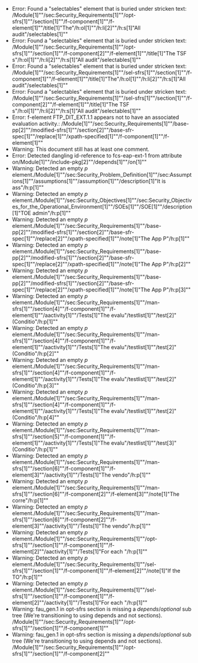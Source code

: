 * Error: Found a "selectables" element that is buried under stricken text:
        /Module[1]""/sec:Security_Requirements[1]""/opt-sfrs[1]""/section[1]""/f-component[1]""/f-element[1]""/title[1]"The"/h:ol[1]""/h:li[2]""/h:s[1]"All audit"/selectables[1]""
* Error: Found a "selectables" element that is buried under stricken text:
        /Module[1]""/sec:Security_Requirements[1]""/opt-sfrs[1]""/section[1]""/f-component[2]""/f-element[1]""/title[1]"The TSF s"/h:ol[1]""/h:li[2]""/h:s[1]"All audit"/selectables[1]""
* Error: Found a "selectables" element that is buried under stricken text:
        /Module[1]""/sec:Security_Requirements[1]""/sel-sfrs[1]""/section[1]""/f-component[1]""/f-element[1]""/title[1]"The"/h:ol[1]""/h:li[2]""/h:s[1]"All audit"/selectables[1]""
* Error: Found a "selectables" element that is buried under stricken text:
        /Module[1]""/sec:Security_Requirements[1]""/sel-sfrs[1]""/section[1]""/f-component[2]""/f-element[1]""/title[1]"The TSF s"/h:ol[1]""/h:li[2]""/h:s[1]"All audit"/selectables[1]""
* Error: f-element FTP_DIT_EXT.1.1  appears not to have an associated evaluation activity.:
        /Module[1]""/sec:Security_Requirements[1]""/base-pp[2]""/modified-sfrs[1]""/section[2]""/base-sfr-spec[1]""/replace[1]""/xpath-specified[1]""/f-component[1]""/f-element[1]""
* Warning: This document still has at least one comment.
* Error: Detected dangling id-reference to fcs-eap-ext-1 from attribute
        on/Module[1]""/include-pkg[2]""/depends[1]""/on[1]""
* Warning: Detected an empty _p_ element./Module[1]""/sec:Security_Problem_Definition[1]""/sec:Assumptions[1]""/assumptions[1]""/assumption[1]""/description[1]"It is ass"/h:p[1]""
* Warning: Detected an empty _p_ element./Module[1]""/sec:Security_Objectives[1]""/sec:Security_Objectives_for_the_Operational_Environment[1]""/SOEs[1]""/SOE[1]""/description[1]"TOE admin"/h:p[1]""
* Warning: Detected an empty _p_ element./Module[1]""/sec:Security_Requirements[1]""/base-pp[2]""/modified-sfrs[1]""/section[2]""/base-sfr-spec[1]""/replace[2]""/xpath-specified[1]""/note[1]"The App P"/h:p[1]""
* Warning: Detected an empty _p_ element./Module[1]""/sec:Security_Requirements[1]""/base-pp[2]""/modified-sfrs[1]""/section[2]""/base-sfr-spec[1]""/replace[2]""/xpath-specified[1]""/note[1]"The App P"/h:p[2]""
* Warning: Detected an empty _p_ element./Module[1]""/sec:Security_Requirements[1]""/base-pp[2]""/modified-sfrs[1]""/section[2]""/base-sfr-spec[1]""/replace[2]""/xpath-specified[1]""/note[1]"The App P"/h:p[3]""
* Warning: Detected an empty _p_ element./Module[1]""/sec:Security_Requirements[1]""/man-sfrs[1]""/section[4]""/f-component[1]""/f-element[1]""/aactivity[1]""/Tests[1]"The evalu"/testlist[1]""/test[2]"(Conditio"/h:p[1]""
* Warning: Detected an empty _p_ element./Module[1]""/sec:Security_Requirements[1]""/man-sfrs[1]""/section[4]""/f-component[1]""/f-element[1]""/aactivity[1]""/Tests[1]"The evalu"/testlist[1]""/test[2]"(Conditio"/h:p[2]""
* Warning: Detected an empty _p_ element./Module[1]""/sec:Security_Requirements[1]""/man-sfrs[1]""/section[4]""/f-component[1]""/f-element[1]""/aactivity[1]""/Tests[1]"The evalu"/testlist[1]""/test[2]"(Conditio"/h:p[3]""
* Warning: Detected an empty _p_ element./Module[1]""/sec:Security_Requirements[1]""/man-sfrs[1]""/section[4]""/f-component[1]""/f-element[1]""/aactivity[1]""/Tests[1]"The evalu"/testlist[1]""/test[2]"(Conditio"/h:p[4]""
* Warning: Detected an empty _p_ element./Module[1]""/sec:Security_Requirements[1]""/man-sfrs[1]""/section[5]""/f-component[1]""/f-element[1]""/aactivity[1]""/Tests[1]"The evalu"/testlist[1]""/test[3]"(Conditio"/h:p[1]""
* Warning: Detected an empty _p_ element./Module[1]""/sec:Security_Requirements[1]""/man-sfrs[1]""/section[6]""/f-component[1]""/f-element[3]""/aactivity[1]""/Tests[1]"The vendo"/h:p[1]""
* Warning: Detected an empty _p_ element./Module[1]""/sec:Security_Requirements[1]""/man-sfrs[1]""/section[6]""/f-component[2]""/f-element[3]""/note[1]"The corre"/h:p[1]""
* Warning: Detected an empty _p_ element./Module[1]""/sec:Security_Requirements[1]""/man-sfrs[1]""/section[6]""/f-component[2]""/f-element[3]""/aactivity[1]""/Tests[1]"The vendo"/h:p[1]""
* Warning: Detected an empty _p_ element./Module[1]""/sec:Security_Requirements[1]""/opt-sfrs[1]""/section[1]""/f-component[1]""/f-element[2]""/aactivity[1]""/Tests[1]"For each "/h:p[1]""
* Warning: Detected an empty _p_ element./Module[1]""/sec:Security_Requirements[1]""/sel-sfrs[1]""/section[1]""/f-component[1]""/f-element[2]""/note[1]"If the TO"/h:p[1]""
* Warning: Detected an empty _p_ element./Module[1]""/sec:Security_Requirements[1]""/sel-sfrs[1]""/section[1]""/f-component[1]""/f-element[2]""/aactivity[1]""/Tests[1]"For each "/h:p[1]""
* Warning: fau_gen.1 in opt-sfrs section is missing a _depends_/_optional_ sub tree (We're transitioning to using depends and not sections). /Module[1]""/sec:Security_Requirements[1]""/opt-sfrs[1]""/section[1]""/f-component[1]""
* Warning: fau_gen.1 in opt-sfrs section is missing a _depends_/_optional_ sub tree (We're transitioning to using depends and not sections). /Module[1]""/sec:Security_Requirements[1]""/opt-sfrs[1]""/section[1]""/f-component[2]""
